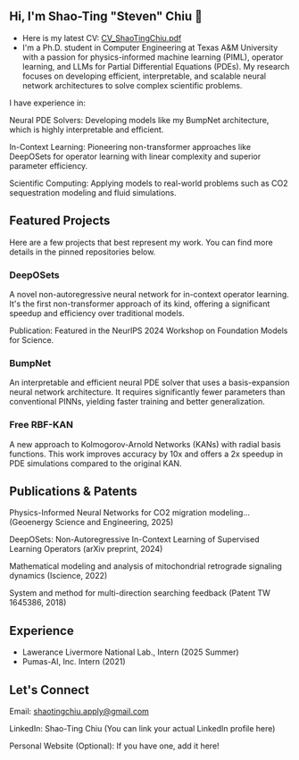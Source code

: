 ## Hi, I'm Shao-Ting "Steven" Chiu 👋

- Here is my latest CV: [CV_ShaoTingChiu.pdf](https://github.com/user-attachments/files/22011507/Chiu_Shao-Ting_2026_ece.pdf)
- I'm a Ph.D. student in Computer Engineering at Texas A&M University with a passion for physics-informed machine learning (PIML), operator learning, and LLMs for Partial Differential Equations (PDEs). My research focuses on developing efficient, interpretable, and scalable neural network architectures to solve complex scientific problems.

I have experience in:

Neural PDE Solvers: Developing models like my BumpNet architecture, which is highly interpretable and efficient.

In-Context Learning: Pioneering non-transformer approaches like DeepOSets for operator learning with linear complexity and superior parameter efficiency.

Scientific Computing: Applying models to real-world problems such as CO2 sequestration modeling and fluid simulations.

## Featured Projects

Here are a few projects that best represent my work. You can find more details in the pinned repositories below.

### DeepOSets

A novel non-autoregressive neural network for in-context operator learning. It's the first non-transformer approach of its kind, offering a significant speedup and efficiency over traditional models.

Publication: Featured in the NeurIPS 2024 Workshop on Foundation Models for Science.

### BumpNet
An interpretable and efficient neural PDE solver that uses a basis-expansion neural network architecture. It requires significantly fewer parameters than conventional PINNs, yielding faster training and better generalization.

### Free RBF-KAN
A new approach to Kolmogorov-Arnold Networks (KANs) with radial basis functions. This work improves accuracy by 10x and offers a 2x speedup in PDE simulations compared to the original KAN.

## Publications & Patents

Physics-Informed Neural Networks for CO2 migration modeling... (Geoenergy Science and Engineering, 2025)

DeepOSets: Non-Autoregressive In-Context Learning of Supervised Learning Operators (arXiv preprint, 2024)

Mathematical modeling and analysis of mitochondrial retrograde signaling dynamics (Iscience, 2022)

System and method for multi-direction searching feedback (Patent TW 1645386, 2018)

## Experience

- Lawerance Livermore National Lab., Intern (2025 Summer)
- Pumas-AI, Inc. Intern (2021)

## Let's Connect
Email: shaotingchiu.apply@gmail.com

LinkedIn: Shao-Ting Chiu (You can link your actual LinkedIn profile here)

Personal Website (Optional): If you have one, add it here!
